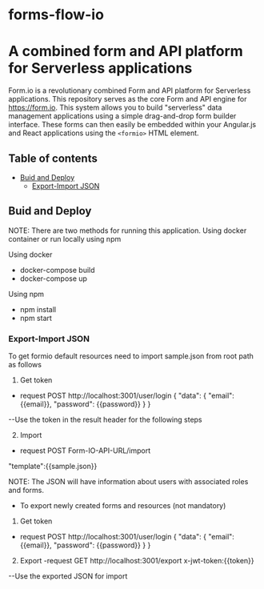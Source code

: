 
# **forms-flow-io**

A combined form and API platform for Serverless applications
============================================================
Form.io is a revolutionary combined Form and API platform for Serverless applications. This repository serves as the core Form and API engine for https://form.io. This system allows you to build "serverless" data management applications using a simple drag-and-drop form builder interface. These forms can then easily be embedded within your Angular.js and React applications using the
```<formio>``` HTML element.

## Table of contents
* [Buid and Deploy](#Buid-and-Deploy)
    * [Export-Import JSON](#Export-Import-JSON)

## Buid and Deploy

NOTE: There are two methods for running this application. Using docker container or run locally           using npm       

Using docker
- docker-compose build
- docker-compose up

Using npm 
- npm install
- npm start 

### Export-Import JSON
 
 To get formio default resources  need to import sample.json from root path as follows

1. Get token

- request POST http://localhost:3001/user/login
{
    "data": {
        "email": {{email}},
        "password": {{password}}
    }
}

--Use the token in the result header for the following steps

2. Import
- request POST Form-IO-API-URL/import

"template":{{sample.json}}

NOTE: The JSON will have information about users with associated roles and forms. 

- To export newly created forms and resources  (not mandatory)

1. Get token

- request POST http://localhost:3001/user/login
{
    "data": {
        "email": {{email}},
        "password": {{password}}
    }
}
2. Export
-request GET http://localhost:3001/export
x-jwt-token:{{token}}

--Use the exported JSON for import


